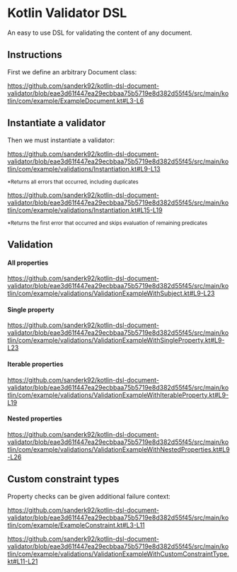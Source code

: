 # Kotlin Validator DSL
An easy to use DSL for validating the content of any document.

## Instructions

First we define an arbitrary Document class:

https://github.com/sanderk92/kotlin-dsl-document-validator/blob/eae3d61f447ea29ecbbaa75b5719e8d382d55f45/src/main/kotlin/com/example/ExampleDocument.kt#L3-L6

## Instantiate a validator

Then we must instantiate a validator:

https://github.com/sanderk92/kotlin-dsl-document-validator/blob/eae3d61f447ea29ecbbaa75b5719e8d382d55f45/src/main/kotlin/com/example/validations/Instantiation.kt#L9-L13

<sup>*Returns all errors that occurred, including duplicates<sup>

https://github.com/sanderk92/kotlin-dsl-document-validator/blob/eae3d61f447ea29ecbbaa75b5719e8d382d55f45/src/main/kotlin/com/example/validations/Instantiation.kt#L15-L19

<sup>*Returns the first error that occurred and skips evaluation of remaining predicates<sup>

## Validation

#### All properties

https://github.com/sanderk92/kotlin-dsl-document-validator/blob/eae3d61f447ea29ecbbaa75b5719e8d382d55f45/src/main/kotlin/com/example/validations/ValidationExampleWithSubject.kt#L9-L23

#### Single property

https://github.com/sanderk92/kotlin-dsl-document-validator/blob/eae3d61f447ea29ecbbaa75b5719e8d382d55f45/src/main/kotlin/com/example/validations/ValidationExampleWithSingleProperty.kt#L9-L23

#### Iterable properties

https://github.com/sanderk92/kotlin-dsl-document-validator/blob/eae3d61f447ea29ecbbaa75b5719e8d382d55f45/src/main/kotlin/com/example/validations/ValidationExampleWithIterableProperty.kt#L9-L19

#### Nested properties

https://github.com/sanderk92/kotlin-dsl-document-validator/blob/eae3d61f447ea29ecbbaa75b5719e8d382d55f45/src/main/kotlin/com/example/validations/ValidationExampleWithNestedProperties.kt#L9-L26

## Custom constraint types

Property checks can be given additional failure context:

https://github.com/sanderk92/kotlin-dsl-document-validator/blob/eae3d61f447ea29ecbbaa75b5719e8d382d55f45/src/main/kotlin/com/example/ExampleConstraint.kt#L3-L11

https://github.com/sanderk92/kotlin-dsl-document-validator/blob/eae3d61f447ea29ecbbaa75b5719e8d382d55f45/src/main/kotlin/com/example/validations/ValidationExampleWithCustomConstraintType.kt#L11-L21
